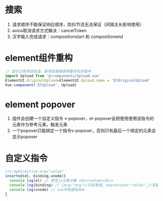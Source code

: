 # 搜索
1. 请求顺序不能保证响应顺序，防抖节流无法保证（间隔太长影响使用）
2. axios取消请求方式解决：cancelToken
3. 汉字输入完成请求：compositionstart 和 compositionend

# element组件重构
```javascript
// 适合已有项目改造，新项目直接使用重命名的组件
import Upload from '@/components/Upload.vue'
ElementUI.OriginalUpload=ElementUI.Upload.name = 'ElOriginalUpload'
Vue.component('ElUpload', Upload)
```
# element popover
1. 组件会创建一个自定义指令 v-popover，el-popover会把使用使用该指令的元素作为参考元素，触发元素
2. 一个popover只能绑定一个指令v-popover，否则只有最后一个绑定的元素会显示popover

# 自定义指令
```javascript
//v-myDirective:arg="value"
inserted(el, binding,vnode){
  console.log(el) // 原生js元素对象 <div>value</div>
  console.log(binding) // {arg:"arg"//可任意值, expression:"value",//变量名 value:"",//变量的值}
  console.log(vnode) // vue中的虚拟dom
}
```
